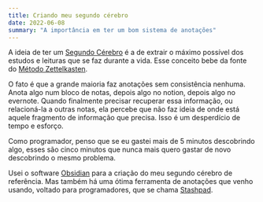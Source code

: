 ```yaml
---
title: Criando meu segundo cérebro
date: 2022-06-08
summary: "A importância em ter um bom sistema de anotações"
---
```


A ideia de ter um [Segundo Cérebro](https://fortelabs.co/blog/basboverview/) é a de extrair o máximo possível dos estudos e leituras que se faz durante a vida. Esse conceito bebe da fonte do [Método Zettelkasten](https://zettelkasten.de/posts/overview/).

O fato é que a grande maioria faz anotações sem consistência nenhuma. Anota algo num bloco de notas, depois algo no notion, depois algo no evernote. Quando finalmente precisar recuperar essa informação, ou relacioná-la a outras notas, ela percebe que não faz ideia de onde está aquele fragmento de informação que precisa. Isso é um desperdício de tempo e esforço.

Como programador, penso que se eu gastei mais de 5 minutos descobrindo algo, esses são cinco minutos que nunca mais quero gastar de novo descobrindo o mesmo problema.

Usei o software [Obsidian](https://obsidian.md/) para a criação do meu segundo cérebro de referência. Mas também há uma ótima ferramenta de anotações que venho usando, voltado para programadores, que se chama [Stashpad](https://www.stashpad.com/).
